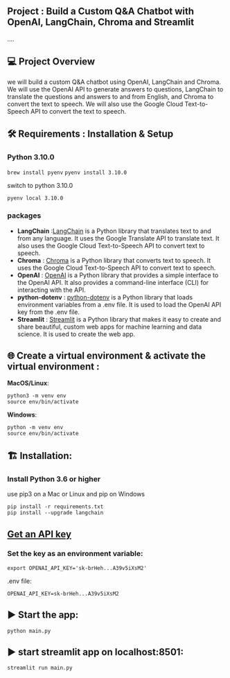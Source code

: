 ## Project : Build a Custom Q&A Chatbot with OpenAI, LangChain, Chroma and Streamlit

....

## 💻 Project Overview

we will build a custom Q&A chatbot using OpenAI, LangChain and Chroma. We will use the OpenAI API to generate answers to questions, LangChain to translate the questions and answers to and from English, and Chroma to convert the text to speech. We will also use the Google Cloud Text-to-Speech API to convert the text to speech.

## 🛠️ Requirements : Installation & Setup

### Python 3.10.0

`brew install pyenv`
`pyenv install 3.10.0`

switch to python 3.10.0

`pyenv local 3.10.0`

### packages

- **LangChain** :[LangChain](https://www.langchain.com/) is a Python library that translates text to and from any language. It uses the Google Translate API to translate text. It also uses the Google Cloud Text-to-Speech API to convert text to speech.
- **Chroma** : [Chroma](https://www.trychroma.com/) is a Python library that converts text to speech. It uses the Google Cloud Text-to-Speech API to convert text to speech.
- **OpenAI** : [OpenAI](https://python.langchain.com/docs/integrations/platforms/openai) is a Python library that provides a simple interface to the OpenAI API. It also provides a command-line interface (CLI) for interacting with the API.
- **python-dotenv** : [python-dotenv](https://pypi.org/project/python-dotenv/) is a Python library that loads environment variables from a .env file. It is used to load the OpenAI API key from the .env file.
- **Streamlit** : [Streamlit](https://streamlit.io/) is a Python library that makes it easy to create and share beautiful, custom web apps for machine learning and data science. It is used to create the web app.

## 🌐 Create a virtual environment & activate the virtual environment :

**MacOS/Linux**:

```
python3 -m venv env
source env/bin/activate

```

**Windows**:

```
python -m venv env
source env/bin/activate
```

## 🏗️ Installation:

### Install Python 3.6 or higher

use pip3 on a Mac or Linux and pip on Windows

```
pip install -r requirements.txt
pip install --upgrade langchain
```

## [Get an API key](https://platform.openai.com/account/api-keys)

### Set the key as an environment variable:

`export OPENAI_API_KEY='sk-brHeh...A39v5iXsM2'`

.env file:

```
OPENAI_API_KEY=sk-brHeh...A39v5iXsM2
```

## ▶️ Start the app:

`python main.py`

## ▶️ start streamlit app on localhost:8501:

`streamlit run main.py`
